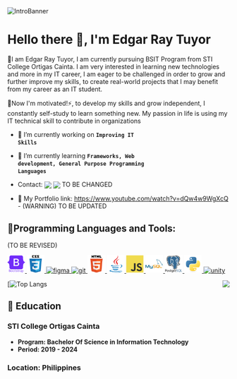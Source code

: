 <img width="650" height="270" src="https://github.com/edray28/edray28/blob/c83fc5326514f73621ff777230ac7a06ed5d04fc/giphy.gif" alt="IntroBanner" data-canonical-src="https://media.giphy.com/media/0LQJsRaRkYujDwfGHO/giphy.gif" style="max-width:100%;">
<h1>Hello there 👋, I'm Edgar Ray Tuyor</h1>
<p>📌I am Edgar Ray Tuyor, I am currently pursuing BSIT Program from STI College Ortigas Cainta. I am very interested in learning new technologies and more in my IT career, I am eager to be challenged in order to grow and further improve my skills, to create real-world projects that I may benefit from my career as an IT student.</p>
<p>📌Now I'm motivated!⚡, to develop my skills and grow independent, I constantly self-study to learn something new. My passion in life is using my IT technical skill to contribute in organizations</p>

- 🔭 I’m currently working on <code>**Improving IT Skills**</code>

- 🌱 I’m currently learning <code>**Frameworks, Web development, General Purpose Programming Languages**</code>

- Contact: 
<a href="https://www.facebook.com/edgar.ray.tuyor4/" rel="nofollow"><img align="center" height="40" target="_blank" src="https://camo.githubusercontent.com/ff89eaf791ef18656e8da5b95795daa28cd600d56b3daf48ab151a24a568ff46/68747470733a2f2f696d672e69636f6e73382e636f6d2f666c75656e742f3134342f3030303030302f66616365626f6f6b2d6e65772e706e67" data-canonical-src="https://img.icons8.com/fluent/144/000000/facebook-new.png" style="max-width:100%;" ></a>
<a href="https://www.linkedin.com/in/vexp227/" rel="nofollow"><img align="center" height="40" target="_blank"  src="https://camo.githubusercontent.com/ba5fbf8a101ce7ead277109b7bda9346d4148d6d86f6def29f960268402a5f54/68747470733a2f2f696d672e69636f6e73382e636f6d2f636f6c6f722f3134342f3030303030302f6c696e6b6564696e2e706e67" data-canonical-src="https://img.icons8.com/color/144/000000/linkedin.png" style="max-width:100%;" ></a> TO BE CHANGED
- 📄 My Portfolio link: https://www.youtube.com/watch?v=dQw4w9WgXcQ - (WARNING) TO BE UPDATED

<h2 align="left">📌Programming Languages and Tools:</h2> (TO BE REVISED)
<p align="left"> <a href="https://getbootstrap.com" target="_blank"> <img src="https://raw.githubusercontent.com/devicons/devicon/master/icons/bootstrap/bootstrap-plain-wordmark.svg" alt="bootstrap" width="40" height="40"/> </a> <a href="https://www.w3schools.com/css/" target="_blank"> <img src="https://raw.githubusercontent.com/devicons/devicon/master/icons/css3/css3-original-wordmark.svg" alt="css3" width="40" height="40"/> </a> <a href="https://www.figma.com/" target="_blank"> <img src="https://www.vectorlogo.zone/logos/figma/figma-icon.svg" alt="figma" width="40" height="40"/> </a> <a href="https://git-scm.com/" target="_blank"> <img src="https://www.vectorlogo.zone/logos/git-scm/git-scm-icon.svg" alt="git" width="40" height="40"/> </a> <a href="https://www.w3.org/html/" target="_blank"> <img src="https://raw.githubusercontent.com/devicons/devicon/master/icons/html5/html5-original-wordmark.svg" alt="html5" width="40" height="40"/> </a> <a href="https://www.java.com" target="_blank"> <img src="https://raw.githubusercontent.com/devicons/devicon/master/icons/java/java-original.svg" alt="java" width="40" height="40"/> </a> <a href="https://developer.mozilla.org/en-US/docs/Web/JavaScript" target="_blank"> <img src="https://raw.githubusercontent.com/devicons/devicon/master/icons/javascript/javascript-original.svg" alt="javascript" width="40" height="40"/> </a> <a href="https://www.mysql.com/" target="_blank"> <img src="https://raw.githubusercontent.com/devicons/devicon/master/icons/mysql/mysql-original-wordmark.svg" alt="mysql" width="40" height="40"/> </a> <a href="https://www.postgresql.org" target="_blank"> <img src="https://raw.githubusercontent.com/devicons/devicon/master/icons/postgresql/postgresql-original-wordmark.svg" alt="postgresql" width="40" height="40"/> </a> <a href="https://www.python.org" target="_blank"> <img src="https://raw.githubusercontent.com/devicons/devicon/master/icons/python/python-original.svg" alt="python" width="40" height="40"/> </a> <a href="https://unity.com/" target="_blank"> <img src="https://www.vectorlogo.zone/logos/unity3d/unity3d-icon.svg" alt="unity" width="40" height="40"/> </a> </p>

[![Top Langs](https://github-readme-stats.vercel.app/api/top-langs/?username=edray28&layout=compact&theme=dracula) 
<a href="https://github.com/anuraghazra/github-readme-stats">
  <img align="right" src="https://github-readme-stats.vercel.app/api?username=edray28&show_icons=true&theme=dracula" />
</a>

<h2>📌 Education </h2>
<h3> STI College Ortigas Cainta </h3> 
<ul> 
  <li><strong> Program: Bachelor Of Science in Information Technology</strong>
  <li><strong> Period: 2019 - 2024</strong>
</ul>
<h3> Location: Philippines </h3> 
<!---
edray28/edray28 is a ✨ special ✨ repository because its `README.md` (this file) appears on your GitHub profile.
You can click the Preview link to take a look at your changes.
--->

